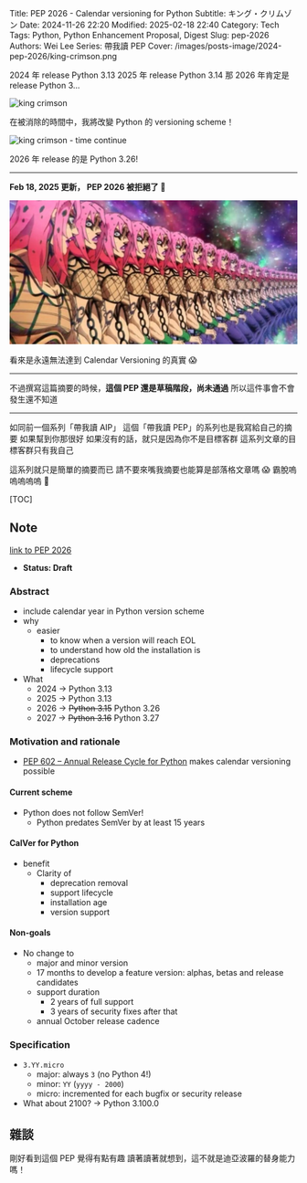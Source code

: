 Title: PEP 2026 - Calendar versioning for Python
Subtitle: キング・クリムゾン
Date: 2024-11-26 22:20
Modified: 2025-02-18 22:40
Category: Tech
Tags: Python, Python Enhancement Proposal, Digest
Slug: pep-2026
Authors: Wei Lee
Series: 帶我讀 PEP
Cover: /images/posts-image/2024-pep-2026/king-crimson.png

2024 年 release Python 3.13
2025 年 release Python 3.14
那 2026 年肯定是 release Python 3...

<!--more-->

![king crimson](/images/posts-image/2024-pep-2026/king-crimson.png)

在被消除的時間中，我將改變 Python 的 versioning scheme！

![king crimson - time continue](/images/posts-image/2024-pep-2026/king-crimson-time-continue.png)

2026 年 release 的是 Python 3.26!

---

**Feb 18, 2025 更新， PEP 2026 被拒絕了 🥲**

![jojo-requiem](/images/meme/jojo-requiem.jpg)

看來是永遠無法達到 Calendar Versioning 的真實 😱

---

不過撰寫這篇摘要的時候，**這個 PEP 還是草稿階段，尚未通過**
所以這件事會不會發生還不知道

---

如同前一個系列「帶我讀 AIP」
這個「帶我讀 PEP」的系列也是我寫給自己的摘要
如果幫到你那很好
如果沒有的話，就只是因為你不是目標客群
這系列文章的目標客群只有我自己

這系列就只是簡單的摘要而已
請不要來嘴我摘要也能算是部落格文章嗎 😱
霸脫嗚嗚嗚嗚嗚 🥲

[TOC]

## Note
[link to PEP 2026]

* **Status: Draft**

### Abstract
* include calendar year in Python version scheme
* why
    * easier
        * to know when a version will reach EOL
        * to understand how old the installation is
        * deprecations
        * lifecycle support
* What
    * 2024 → Python 3.13
    * 2025 → Python 3.13
    * 2026 → ~~Python 3.15~~ Python 3.26
    * 2027 → ~~Python 3.16~~ Python 3.27

### Motivation and rationale
* [PEP 602 – Annual Release Cycle for Python] makes calendar versioning possible

#### Current scheme
* Python does not follow SemVer!
    * Python predates SemVer by at least 15 years

#### CalVer for Python
* benefit
    * Clarity of
        * deprecation removal
        * support lifecycle
        * installation age
        * version support

#### Non-goals
* No change to
    * major and minor version
    * 17 months to develop a feature version: alphas, betas and release candidates
    * support duration
        * 2 years of full support
        * 3 years of security fixes after that
    * annual October release cadence

### Specification
* `3.YY.micro`
    * major: always `3` (no Python 4!)
    * minor: `YY` (`yyyy - 2000`)
    * micro: incremented for each bugfix or security release
* What about 2100? → Python 3.100.0

## 雜談
剛好看到這個 PEP 覺得有點有趣
讀著讀著就想到，這不就是迪亞波羅的替身能力嗎！

[link to PEP 2026]: https://peps.python.org/pep-2026/
[PEP 602 – Annual Release Cycle for Python]: https://peps.python.org/pep-0602/
